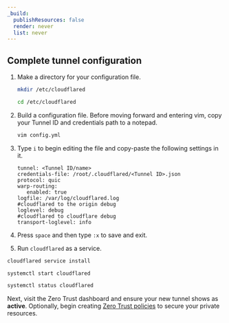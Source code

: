 ```yaml
---
_build:
  publishResources: false
  render: never
  list: never
---
```


## Complete tunnel configuration

1.  Make a directory for your configuration file.

    ```sh
    mkdir /etc/cloudflared
    ```

    ```sh
    cd /etc/cloudflared
    ```

1.  Build a configuration file. Before moving forward and entering vim, copy your Tunnel ID and credentials path to a notepad.

    ```sh
    vim config.yml
    ```

1. Type `i` to begin editing the file and copy-paste the following settings in it.

    ```text
    tunnel: <Tunnel ID/name>
    credentials-file: /root/.cloudflared/<Tunnel ID>.json
    protocol: quic
    warp-routing:
       enabled: true
    logfile: /var/log/cloudflared.log
    #cloudflared to the origin debug
    loglevel: debug
    #cloudflared to cloudflare debug
    transport-loglevel: info
    ```

1. Press `space` and then type `:x` to save and exit.

1. Run `cloudflared` as a service.

```sh
cloudflared service install
```

```sh
systemctl start cloudflared
```

```sh
systemctl status cloudflared
```

Next, visit the Zero Trust dashboard and ensure your new tunnel shows as **active**. Optionally, begin creating [Zero Trust policies](/cloudflare-one/policies/zero-trust/) to secure your private resources.